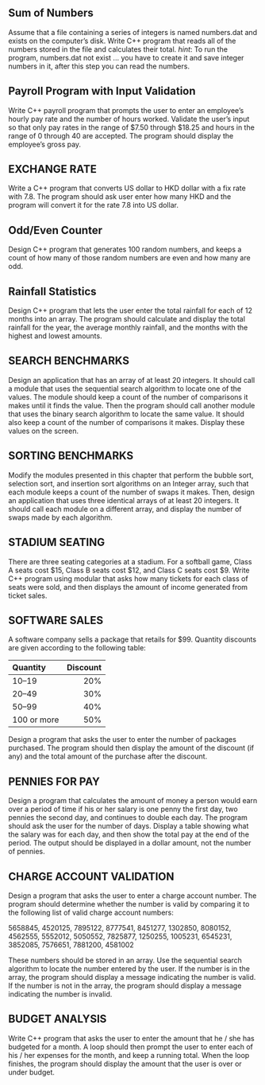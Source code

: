 ## Sum of Numbers
Assume that a file containing a series of integers is named numbers.dat and exists on the computer’s disk. Write C++  program that reads all of the numbers stored in the file and calculates their total. *hint*: To run the program, numbers.dat not exist ... you have to create it and save integer numbers in it, after this step you can read the numbers.

## Payroll Program with Input Validation
Write C++ payroll program that prompts the user to enter an employee’s hourly pay rate and the number of hours worked. Validate the user’s input so that only pay rates in the range of $7.50 through $18.25 and hours in the range of 0 through 40 are accepted. The program should display the employee’s gross pay.

## EXCHANGE RATE
Write a C++ program that converts US dollar to HKD dollar with a fix rate with 7.8. The program should ask user enter how many HKD and the program will convert it for the rate 7.8 into US dollar.

## Odd/Even Counter
Design C++ program that generates 100 random numbers, and keeps a count of how many of those random numbers are even and how many are odd.

## Rainfall Statistics
Design C++ program that lets the user enter the total rainfall for each of 12 months into an array. The program should calculate and display the total rainfall for the year, the average monthly rainfall, and the months with the highest and lowest amounts.


## SEARCH BENCHMARKS
Design an application that has an array of at least 20 integers. It should call a module that uses the sequential search algorithm to locate one of the values. The module should keep a count of the number of comparisons it makes until it finds the value. Then the program should call another module that uses the binary search algorithm to locate the same value. It should also keep a count of the number of comparisons it makes. Display these values on the screen.

## SORTING BENCHMARKS
Modify the modules presented in this chapter that perform the bubble sort, selection sort, and insertion sort algorithms on an Integer array, such that each module keeps a count of the number of swaps it makes. Then, design an application that uses three identical arrays of at least 20 integers. It should call each module on a different array, and display the number of swaps made by each algorithm.

## STADIUM SEATING
There are three seating categories at a stadium. For a softball game, Class A seats cost $15, Class B seats cost $12, and Class C seats cost $9. Write C++ program using modular that asks how many tickets for each class of seats were sold, and then displays the amount of income generated from ticket sales.

## SOFTWARE SALES
A software company sells a package that retails for $99. Quantity discounts are given according to the following table:

| Quantity | Discount |
|:---|---:|
| 10–19 | 20% |
| 20–49 | 30% |
| 50–99 | 40% |
| 100 or more | 50% |

Design a program that asks the user to enter the number of packages purchased. The program should then display the amount of the discount (if any) and the total amount of the purchase after the discount.

## PENNIES FOR PAY
Design a program that calculates the amount of money a person would earn over a period of time if his or her salary is one penny the first day, two pennies the second day, and continues to double each day. The program should ask the user for the number of days. Display a table showing what the
salary was for each day, and then show the total pay at the end of the period. The output should be displayed in a dollar amount, not the number of pennies.

## CHARGE ACCOUNT VALIDATION
Design a program that asks the user to enter a charge account number. The program should determine whether the number is valid by comparing it to the following list of valid charge account
numbers:

5658845, 4520125, 7895122, 8777541, 8451277, 1302850, 8080152, 4562555, 5552012, 5050552, 7825877, 1250255, 1005231, 6545231, 3852085, 7576651, 7881200, 4581002

These numbers should be stored in an array. Use the sequential search algorithm to locate the number entered by the user. If the number is in the array, the program should display a message indicating the number is valid. If the number is not in the array, the program should display a message indicating the number is invalid.

## BUDGET ANALYSIS
Write C++  program that asks the user to enter the amount that he / she has budgeted for a month. A loop should then prompt the user to enter each of his / her expenses for the month, and keep a running total. When the loop finishes, the program should display the amount that the user is over or under budget.
